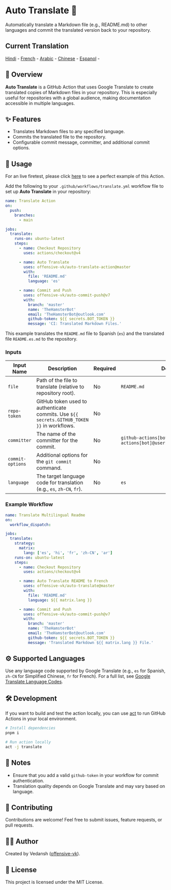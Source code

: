 # Auto Translate 📘

Automatically translate a Markdown file (e.g., README.md) to other languages and commit the translated version back to your repository.

## Current Translation

[Hindi](./README.hi.md) - [French](./README.fr.md) - [Arabic](./README.ar.md) - [Chinese](./README.zh-CN.md) - [Espanol](./README.es.md) - 

## 📖 Overview

**Auto Translate** is a GitHub Action that uses Google Translate to create translated copies of Markdown files in your repository. This is especially useful for repositories with a global audience, making documentation accessible in multiple languages.

## ✨ Features

- Translates Markdown files to any specified language.
- Commits the translated file to the repository.
- Configurable commit message, committer, and additional commit options.

## 🚀 Usage

For an live firetest, please click [here](https://github.com/offensive-vk/auto-translate/tree/master/.github/workflows/test.yml) to see a perfect example of this Action.

Add the following to your `.github/workflows/translate.yml` workflow file to set up **Auto Translate** in your repository:

```yaml
name: Translate Action
on:
  push:
    branches:
      - main

jobs:
  translate:
    runs-on: ubuntu-latest
    steps:
      - name: Checkout Repository
        uses: actions/checkout@v4

      - name: Auto Translate
        uses: offensive-vk/auto-translate-action@master
        with:
          file: 'README.md'
          language: 'es'

      - name: Commit and Push
        uses: offensive-vk/auto-commit-push@v7
        with: 
          branch: 'master'
          name: 'TheHamsterBot'
          email: 'TheHamsterBot@outlook.com'
          github-token: ${{ secrets.BOT_TOKEN }}
          message: 'CI: Translated Markdown Files.'
```

This example translates the `README.md` file to Spanish (`es`) and the translated file `README.es.md` to the repository.

### Inputs

| Input Name       | Description                                                                                  | Required | Default                                 |
|------------------|----------------------------------------------------------------------------------------------|----------|-----------------------------------------|
| `file`           | Path of the file to translate (relative to repository root). | No | `README.md` |
| `repo-token`   | GitHub token used to authenticate commits. Use `${{ secrets.GITHUB_TOKEN }}` in workflows.  | No | |
| `committer`      | The name of the committer for the commit. | No | `github-actions[bot] <github-actions[bot]@users.noreply.github.com>` |
| `commit-options` | Additional options for the `git commit` command. | No | |
| `language`       | The target language code for translation (e.g., `es`, `zh-CN`, `fr`). | No | `es` |

### Example Workflow

```yaml
name: Translate Multilingual Readme
on:
  workflow_dispatch:

jobs:
  translate:
    strategy:
      matrix:
        lang: ['es', 'hi', 'fr', 'zh-CN', 'ar']
    runs-on: ubuntu-latest
    steps:
      - name: Checkout Repository
        uses: actions/checkout@v4

      - name: Auto Translate README to French
        uses: offensive-vk/auto-translate@master
        with:
          file: 'README.md'
          language: ${{ matrix.lang }}

      - name: Commit and Push
        uses: offensive-vk/auto-commit-push@v7
        with: 
          branch: 'master'
          name: 'TheHamsterBot'
          email: 'TheHamsterBot@outlook.com'
          github-token: ${{ secrets.BOT_TOKEN }}
          message: 'Translated Markdown ${{ matrix.lang }} File.'
```

## ⚙️ Supported Languages

Use any language code supported by Google Translate (e.g., `es` for Spanish, `zh-CN` for Simplified Chinese, `fr` for French). For a full list, see [Google Translate Language Codes](https://cloud.google.com/translate/docs/languages).

## 🛠 Development

If you want to build and test the action locally, you can use [act](https://github.com/nektos/act) to run GitHub Actions in your local environment.

```bash
# Install dependencies
pnpm i

# Run action locally
act -j translate
```

## 📝 Notes

- Ensure that you add a valid `github-token` in your workflow for commit authentication.
- Translation quality depends on Google Translate and may vary based on language.

## 🤝 Contributing

Contributions are welcome! Feel free to submit issues, feature requests, or pull requests.

## 🧑‍💻 Author

Created by Vedansh ([offensive-vk](https://github.com/offensive-vk)).

## 📜 License

This project is licensed under the MIT License.
